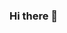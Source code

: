 ### Hi there 👋

<!--
**PhillipChaffee/PhillipChaffee** is a ✨ _special_ ✨ repository because its `README.md` (this file) appears on your GitHub profile.

Just trying this out for now. I will add more soon.
